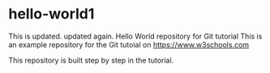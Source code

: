 # hello-world1
This is updated.
updated again.
Hello World repository for Git tutorial
This is an example repository for the Git tutoial on https://www.w3schools.com

This repository is built step by step in the tutorial.
